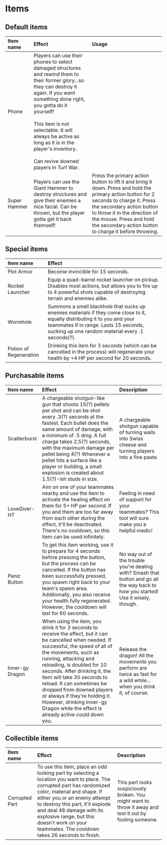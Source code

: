# Items
## Default items
<table>
  <thead>
    <tr>
      <th align="left">Item name</th>
      <th align="left">Effect</th>
      <th align="left">Usage</th>
    </tr>
  </thead>
  <tbody>
    <tr>
      <td>Phone</td>
      <td>
        Players can use their phones to select damaged structures and rewind them to their former glory…so they can destroy it again. If you want something done right, you gotta do it yourself!<br /><br />
        This item is not selectable. It will always be active as long as it is in the player's inventory.<br /><br />
        Can revive downed players in Turf War.
      </td>
      <td></td>
    </tr>
    <tr>
      <td>Super Hammer</td>
      <td>Players can use the Giant Hammer to destroy structures and give their enemies a nice facial. Can be thrown, but the player gotta get it back themself!</td>
      <td>Press the primary action button to lift it and bring it down. Press and hold the primary action button for 2 seconds to charge it. Press the secondary action button to throw it in the direction of the mouse. Press and hold the secondary action button to charge it before throwing.</td>
    </tr>
  </tbody>
</table>

## Special items
<table>
  <thead>
    <tr>
      <th align="left">Item name</th>
      <th align="left">Effect</th>
    </tr>
  </thead>
  <tbody>
    <tr>
      <td>Plot Armor</td>
      <td>Become invincible for 15 seconds.</td>
    </tr>
    <tr>
      <td>Rocket Launcher</td>
      <td>Equip a quad-barrel rocket launcher on pickup. 
          Disables most actions, but allows you to fire up to 4 powerful shots capable of destroying terrain and enemies alike.</td>
    </tr>
    <tr>
      <td>Wormhole</td>
      <td>Summons a small blackhole that sucks up enemies materials if they come close to it, equally distributing it to you and your teammates if in range. Lasts 15 seconds, sucking up one random material every .1 seconds(?).</td>
    </tr>
    <tr>
      <td>Potion of Regeneration</td>
      <td>Drinking this item for 3 seconds (which can be cancelled in the process) will regenerate your health by +4 HP per second for 20 seconds.</td>
    </tr>
  </tbody>
</table>

## Purchasable items
<table>
  <thead>
    <tr>
      <th align="left">Item name</th>
      <th align="left">Effect</th>
      <th align="left">Description</th>
    </tr>
  </thead>
  <tbody>
    <tr>
      <td>Scatterburst</td>
      <td>A chargeable shotgun-like gun that shoots 15(?) pellets per shot and can be shot every .3(?) seconds at the fastest. Each bullet does the same amount of damage, with a minimum of .5 dmg. A full charge takes 2.5(?) seconds, with the maximum damage per pellet being 4(?) Whenever a pellet hits a surface like a player or building, a small explosion is created about 1.5(?)-ish studs in size.</td>
      <td>A chargeable shotgun capable of turning walls into Swiss cheese and turning players into a fine paste.</td>
    </tr>
    <tr>
      <td>LoveGiver-HT</td>
      <td>Aim on one of your teammates nearby and use the item to activate the healing effect on them for 5+ HP per second. If you and them are too far away from each other during the effect, it'll be deactivated. There's no cooldown, so this item can be used infinitely.</td>
      <td>Feeling in need of support for your teammates? This tool will sure make you a helpful medic!</td>
    </tr>
    <tr>
      <td>Panic Button</td>
      <td>To get this item working, use it to prepare for 4 seconds before pressing the button, but the process can be cancelled. If the button has been successfully pressed, you spawn right back to your team's spawn area. Additionally, you also receive your health fully regenerated. However, the cooldown will last for 60 seconds.</td>
      <td>No way out of the trouble you're dealing with? Smash that button and go all the way back to how you started! Use it wisely, though.</td>
    </tr>
    <tr>
      <td>Inner-gy Dragon</td>
      <td>When using the item, you drink it for 3 seconds to receive the effect, but it can be cancelled when needed. If successful, the speed of all of the movements, such as running, attacking and reloading, is doubled for 10 seconds. After drinking it, the item will take 30 seconds to reload. It can sometimes be dropped from downed players or always if they're holding it. However, drinking Inner-gy Dragon while the effect is already active could down you.</td>
      <td>Release the dragon! All the movements you perform are twice as fast for a wild while... when you drink it, of course.</td>
    </tr>
  </tbody>
</table>

## Collectible items
<table>
  <thead>
    <tr>
      <th align="left">Item name</th>
      <th align="left">Effect</th>
      <th align="left">Description</th>
    </tr>
  </thead>
  <tbody>
    <tr>
      <td>Corrupted Part</td>
      <td>To use this item, place an odd looking part by selecting a location you want to place. The corrupted part has randomized color, material and shape. If either you or an enemy attempt to destroy this part, it'll explode and deal 48 damage with its explosive range, but this doesn't work on your teammates. The cooldown takes 26 seconds to finish.</td>
      <td>This part looks suspiciously broken. You might want to throw it away and test it out by fooling someone.</td>
    </tr>
  </tbody>
</table>
